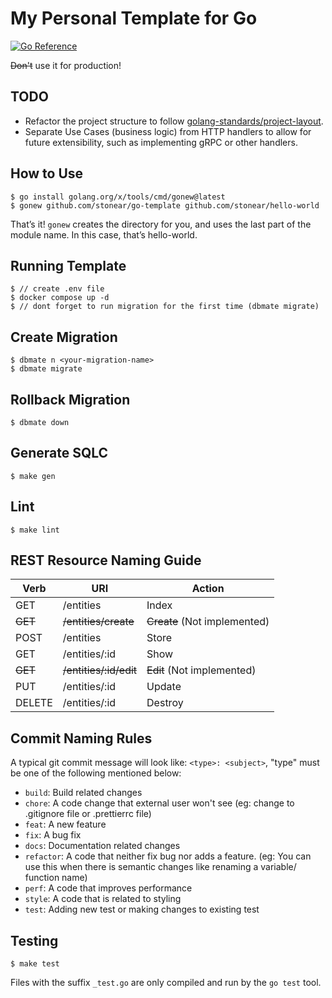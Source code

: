 # My Personal Template for Go

[![Go Reference](https://pkg.go.dev/badge/golang.org/x/example.svg)](https://pkg.go.dev/golang.org/x/example)

~~Don't~~ use it for production!

## TODO

- Refactor the project structure to follow [golang-standards/project-layout](https://github.com/golang-standards/project-layout).
- Separate Use Cases (business logic) from HTTP handlers to allow for future extensibility, such as implementing gRPC or other handlers.

## How to Use

```
$ go install golang.org/x/tools/cmd/gonew@latest
$ gonew github.com/stonear/go-template github.com/stonear/hello-world
```

That’s it! `gonew` creates the directory for you, and uses the last part of the module name. In this case, that’s hello-world.

## Running Template

```
$ // create .env file
$ docker compose up -d
$ // dont forget to run migration for the first time (dbmate migrate)
```

## Create Migration

```
$ dbmate n <your-migration-name>
$ dbmate migrate
```

## Rollback Migration

```
$ dbmate down
```

## Generate SQLC

```
$ make gen
```

## Lint

```
$ make lint
```

## REST Resource Naming Guide

| Verb    | URI                    | Action                       |
| ------- | ---------------------- | ---------------------------- |
| GET     | /entities              | Index                        |
| ~~GET~~ | ~~/entities/create~~   | ~~Create~~ (Not implemented) |
| POST    | /entities              | Store                        |
| GET     | /entities/:id          | Show                         |
| ~~GET~~ | ~~/entities/:id/edit~~ | ~~Edit~~ (Not implemented)   |
| PUT     | /entities/:id          | Update                       |
| DELETE  | /entities/:id          | Destroy                      |

## Commit Naming Rules

A typical git commit message will look like: `<type>: <subject>`, "type" must be one of the following mentioned below:

- `build`: Build related changes
- `chore`: A code change that external user won't see (eg: change to .gitignore file or .prettierrc file)
- `feat`: A new feature
- `fix`: A bug fix
- `docs`: Documentation related changes
- `refactor`: A code that neither fix bug nor adds a feature. (eg: You can use this when there is semantic changes like renaming a variable/ function name)
- `perf`: A code that improves performance
- `style`: A code that is related to styling
- `test`: Adding new test or making changes to existing test

## Testing

```
$ make test
```

Files with the suffix `_test.go` are only compiled and run by the `go test` tool.
